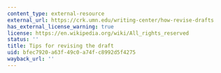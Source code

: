 ```yaml
---
content_type: external-resource
external_url: https://crk.umn.edu/writing-center/how-revise-drafts
has_external_license_warning: true
license: https://en.wikipedia.org/wiki/All_rights_reserved
status: ''
title: Tips for revising the draft
uid: bfec7920-a63f-49c0-a74f-c8992d5f4275
wayback_url: ''
---
```

